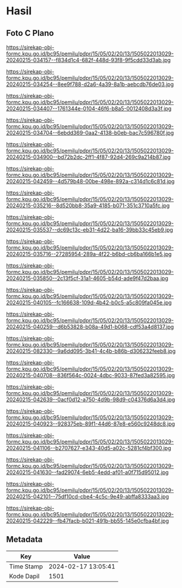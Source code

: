 # Hasil

## Foto C Plano

https://sirekap-obj-formc.kpu.go.id/bc95/pemilu/pdpr/15/05/02/20/13/1505022013029-20240215-034157--f834d1c4-682f-448d-93f8-9f5cdd33d3ab.jpg

https://sirekap-obj-formc.kpu.go.id/bc95/pemilu/pdpr/15/05/02/20/13/1505022013029-20240215-034254--8ee9f788-d2a6-4a39-8a1b-aebcdb76de03.jpg

https://sirekap-obj-formc.kpu.go.id/bc95/pemilu/pdpr/15/05/02/20/13/1505022013029-20240215-034407--1761344e-0104-46f6-b8a5-0012408d3a3f.jpg

https://sirekap-obj-formc.kpu.go.id/bc95/pemilu/pdpr/15/05/02/20/13/1505022013029-20240215-034704--6ebdd369-0aa2-4138-b0eb-bac7c596780f.jpg

https://sirekap-obj-formc.kpu.go.id/bc95/pemilu/pdpr/15/05/02/20/13/1505022013029-20240215-034900--bd72b2dc-2ff1-4f87-92d4-269c9a214b87.jpg

https://sirekap-obj-formc.kpu.go.id/bc95/pemilu/pdpr/15/05/02/20/13/1505022013029-20240215-042459--4d579b48-00be-498e-892a-c314d1c6c81d.jpg

https://sirekap-obj-formc.kpu.go.id/bc95/pemilu/pdpr/15/05/02/20/13/1505022013029-20240215-035216--8d520bb8-35a9-4185-b071-351c3710a5fc.jpg

https://sirekap-obj-formc.kpu.go.id/bc95/pemilu/pdpr/15/05/02/20/13/1505022013029-20240215-035537--dc69c13c-eb31-4d22-ba16-39bb33c45eb9.jpg

https://sirekap-obj-formc.kpu.go.id/bc95/pemilu/pdpr/15/05/02/20/13/1505022013029-20240215-035716--27285954-289a-4f22-b6bd-cb6ba166b1e5.jpg

https://sirekap-obj-formc.kpu.go.id/bc95/pemilu/pdpr/15/05/02/20/13/1505022013029-20240215-035850--2c13f5cf-31a1-4605-b54d-ade9f47d2baa.jpg

https://sirekap-obj-formc.kpu.go.id/bc95/pemilu/pdpr/15/05/02/20/13/1505022013029-20240215-040105--fc166638-109d-4b42-b0c5-a5c809fa045e.jpg

https://sirekap-obj-formc.kpu.go.id/bc95/pemilu/pdpr/15/05/02/20/13/1505022013029-20240215-040259--d6b53828-b08a-49d1-b068-cdf53a4d8137.jpg

https://sirekap-obj-formc.kpu.go.id/bc95/pemilu/pdpr/15/05/02/20/13/1505022013029-20240215-082330--9a6dd095-3b41-4c4b-b86b-d306232feeb8.jpg

https://sirekap-obj-formc.kpu.go.id/bc95/pemilu/pdpr/15/05/02/20/13/1505022013029-20240215-040708--836f564c-0024-4dbc-9033-87fed3a82595.jpg

https://sirekap-obj-formc.kpu.go.id/bc95/pemilu/pdpr/15/05/02/20/13/1505022013029-20240215-042639--0acf0d12-a750-4d9b-98d9-c04376d6a3d4.jpg

https://sirekap-obj-formc.kpu.go.id/bc95/pemilu/pdpr/15/05/02/20/13/1505022013029-20240215-040923--928375eb-89f1-44d6-87e8-e560c9248dc8.jpg

https://sirekap-obj-formc.kpu.go.id/bc95/pemilu/pdpr/15/05/02/20/13/1505022013029-20240215-041106--b2707627-e343-40d5-a02c-5281cf4bf300.jpg

https://sirekap-obj-formc.kpu.go.id/bc95/pemilu/pdpr/15/05/02/20/13/1505022013029-20240215-041630--fad29074-6eb5-4edd-af01-a0f715d95012.jpg

https://sirekap-obj-formc.kpu.go.id/bc95/pemilu/pdpr/15/05/02/20/13/1505022013029-20240215-042101--75df10cd-cbe4-4c5c-9e49-abffa8333aa3.jpg

https://sirekap-obj-formc.kpu.go.id/bc95/pemilu/pdpr/15/05/02/20/13/1505022013029-20240215-042229--fb47facb-b021-491b-bb55-145e0cfba4bf.jpg


## Metadata

| Key        | Value               |
| ---------- | ------------------- |
| Time Stamp | 2024-02-17 13:05:41 |
| Kode Dapil | 1501                |



